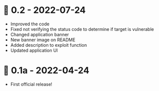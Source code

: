 # 🎉 0.2 - 2022-07-24
- Improved the code
- Fixed not verifying the status code to determine if target is vulnerable
- Changed application banner
- New banner image on README
- Added description to exploit function
- Updated application UI

# 🎉 0.1a - 2022-04-24
- First official release!

